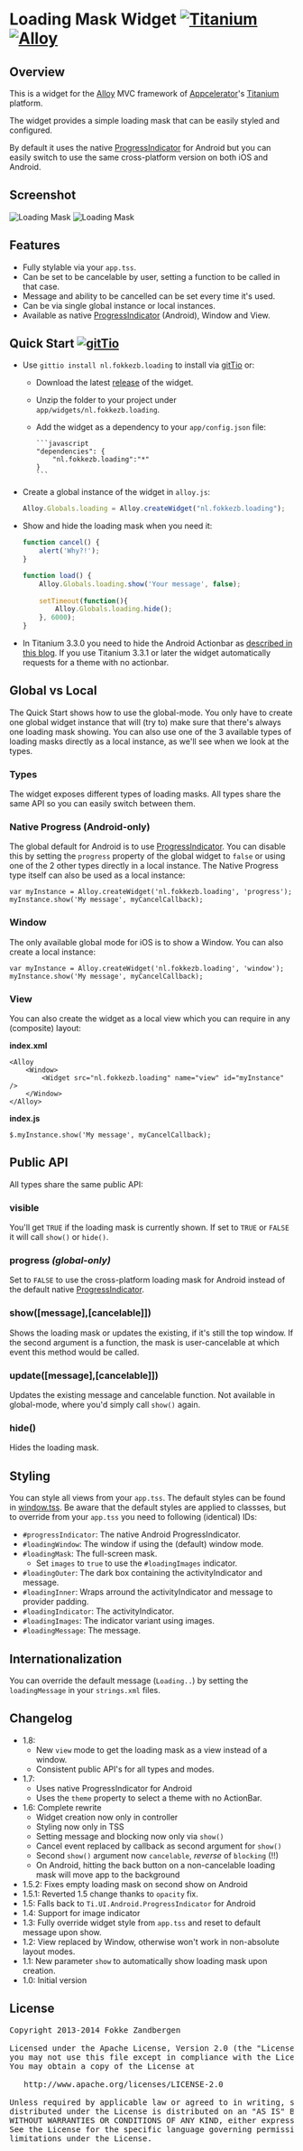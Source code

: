 # Loading Mask Widget [![Titanium](http://www-static.appcelerator.com/badges/titanium-git-badge-sq.png)](http://www.appcelerator.com/titanium/) [![Alloy](http://www-static.appcelerator.com/badges/alloy-git-badge-sq.png)](http://www.appcelerator.com/alloy/)
## Overview
This is a widget for the [Alloy](http://projects.appcelerator.com/alloy/docs/Alloy-bootstrap/index.html) MVC framework of [Appcelerator](http://www.appcelerator.com)'s [Titanium](http://www.appcelerator.com/platform) platform.

The widget provides a simple loading mask that can be easily styled and configured.

By default it uses the native [ProgressIndicator](http://docs.appcelerator.com/titanium/latest/#!/api/Titanium.UI.Android.ProgressIndicator) for Android but you can easily switch to use the same cross-platform version on both iOS and Android.

## Screenshot
![Loading Mask](https://raw.github.com/FokkeZB/nl.fokkezb.loading/master/docs/screenshot.png) ![Loading Mask](https://raw.github.com/FokkeZB/nl.fokkezb.loading/master/docs/android.png)

## Features
* Fully stylable via your `app.tss`.
* Can be set to be cancelable by user, setting a function to be called in that case.
* Message and ability to be cancelled can be set every time it's used.
* Can be via single global instance or local instances.
* Available as native [ProgressIndicator](http://docs.appcelerator.com/titanium/latest/#!/api/Titanium.UI.Android.ProgressIndicator) (Android), Window and View.

## Quick Start [![gitTio](http://gitt.io/badge.png)](http://gitt.io/component/nl.fokkezb.loading)

* Use `gittio install nl.fokkezb.loading` to install via [gitTio](http://gitt.io/cli) or:

  * Download the latest [release](https://github.com/FokkeZB/nl.fokkezb.loading/releases) of the widget.
  * Unzip the folder to your project under `app/widgets/nl.fokkezb.loading`.
  * Add the widget as a dependency to your `app/config.json` file:

        ```javascript
        "dependencies": {
            "nl.fokkezb.loading":"*"
        }
        ```
    
* Create a global instance of the widget in `alloy.js`:

    ```javascript
    Alloy.Globals.loading = Alloy.createWidget("nl.fokkezb.loading");
    ```

* Show and hide the loading mask when you need it:

    ```javascript
    function cancel() {
        alert('Why?!');
    }
    
    function load() {
        Alloy.Globals.loading.show('Your message', false);
        
        setTimeout(function(){
            Alloy.Globals.loading.hide();
        }, 6000);
    }
    ```
    
* In Titanium 3.3.0 you need to hide the Android Actionbar as [described in this blog](http://www.appcelerator.com/blog/2014/08/hiding-the-android-actionbar/). If you use Titanium 3.3.1 or later the widget automatically requests for a theme with no actionbar.

## Global vs Local
The Quick Start shows how to use the global-mode. You only have to create one global widget instance that will (try to) make sure that there's always one loading mask showing. You can also use one of the 3 available types of loading masks directly as a local instance, as we'll see when we look at the types.

### Types
The widget exposes different types of loading masks. All types share the same API so you can easily switch between them.

### Native Progress (Android-only)

The global default for Android is to use [ProgressIndicator](http://docs.appcelerator.com/titanium/latest/#!/api/Titanium.UI.Android.ProgressIndicator). You can disable this by setting the `progress` property of the global widget to `false` or using one of the 2 other types directly in a local instance. The Native Progress type itself can also be used as a local instance:

	var myInstance = Alloy.createWidget('nl.fokkezb.loading', 'progress');
	myInstance.show('My message', myCancelCallback);	
### Window
The only available global mode for iOS is to show a Window. You can also create a local instance:

	var myInstance = Alloy.createWidget('nl.fokkezb.loading', 'window');
	myInstance.show('My message', myCancelCallback);

### View

You can also create the widget as a local view which you can require in any (composite) layout:

**index.xml**

	<Alloy
		<Window>
			<Widget src="nl.fokkezb.loading" name="view" id="myInstance" />
		</Window>
	</Alloy>

**index.js**

	$.myInstance.show('My message', myCancelCallback);

## Public API
All types share the same public API:

### visible
You'll get `TRUE` if the loading mask is currently shown. If set to `TRUE` or `FALSE` it will call `show()` or `hide()`.

### progress *(global-only)*
Set to `FALSE` to use the cross-platform loading mask for Android instead of the default native [ProgressIndicator](http://docs.appcelerator.com/titanium/latest/#!/api/Titanium.UI.Android.ProgressIndicator).

### show([message],[cancelable]])
Shows the loading mask or updates the existing, if it's still the top window. If the second argument is a function, the mask is user-cancelable at which event this method would be called.

### update([message],[cancelable]])
Updates the existing message and cancelable function. Not available in global-mode, where you'd simply call `show()` again.

### hide()
Hides the loading mask.

## Styling
You can style all views from your `app.tss`. The default styles can be found in [window.tss](styles/window.tss). Be aware that the default styles are applied to classses, but to override from your `app.tss` you need to following (identical) IDs:

* `#progressIndicator`: The native Android ProgressIndicator.
* `#loadingWindow`: The window if using the (default) window mode.
* `#loadingMask`: The full-screen mask.
    * Set `images` to `true` to use the `#loadingImages` indicator.
* `#loadingOuter`: The dark box containing the activityIndicator and message.
* `#loadingInner`: Wraps arround the activityIndicator and message to provider padding.
* `#loadingIndicator`: The activityIndicator.
* `#loadingImages`: The indicator variant using images.
* `#loadingMessage`: The message.

## Internationalization
You can override the default message (`Loading..`) by setting the `loadingMessage` in your `strings.xml` files.

## Changelog
* 1.8:
	* New `view` mode to get the loading mask as a view instead of a window.
	* Consistent public API's for all types and modes.
* 1.7:
    * Uses native ProgressIndicator for Android
    * Uses the `theme` property to select a theme with no ActionBar.
* 1.6: Complete rewrite
    * Widget creation now only in controller
    * Styling now only in TSS
    * Setting message and blocking now only via `show()`
    * Cancel event replaced by callback as second argument for `show()`
    * Second `show()` argument now `cancelable`, *reverse* of `blocking` (!!)
    * On Android, hitting the back button on a non-cancelable loading mask will move app to the background
* 1.5.2: Fixes empty loading mask on second show on Android
* 1.5.1: Reverted 1.5 change thanks to `opacity` fix.
* 1.5: Falls back to `Ti.UI.Android.ProgressIndicator` for Android
* 1.4: Support for image indicator
* 1.3: Fully override widget style from `app.tss` and reset to default message upon show.
* 1.2: View replaced by Window, otherwise won't work in non-absolute layout modes.
* 1.1: New parameter `show` to automatically show loading mask upon creation.
* 1.0: Initial version

## License

<pre>
Copyright 2013-2014 Fokke Zandbergen

Licensed under the Apache License, Version 2.0 (the "License");
you may not use this file except in compliance with the License.
You may obtain a copy of the License at

   http://www.apache.org/licenses/LICENSE-2.0

Unless required by applicable law or agreed to in writing, software
distributed under the License is distributed on an "AS IS" BASIS,
WITHOUT WARRANTIES OR CONDITIONS OF ANY KIND, either express or implied.
See the License for the specific language governing permissions and
limitations under the License.
</pre>
